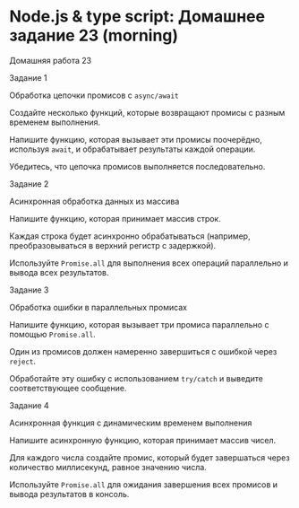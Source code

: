 # Node.js & type script: Домашнее задание 23 (morning)

Домашняя работа 23

Задание 1

Обработка цепочки промисов с `async/await`

Создайте несколько функций, которые возвращают промисы с разным временем выполнения.

Напишите функцию, которая вызывает эти промисы поочерёдно, используя `await`, и обрабатывает результаты каждой операции.

Убедитесь, что цепочка промисов выполняется последовательно.

Задание 2

Асинхронная обработка данных из массива

Напишите функцию, которая принимает массив строк.

Каждая строка будет асинхронно обрабатываться (например, преобразовываться в верхний регистр с задержкой).

Используйте `Promise.all` для выполнения всех операций параллельно и вывода всех результатов.

Задание 3

Обработка ошибки в параллельных промисах

Напишите функцию, которая вызывает три промиса параллельно с помощью `Promise.all`.

Один из промисов должен намеренно завершиться с ошибкой через `reject`.

Обработайте эту ошибку с использованием `try/catch` и выведите соответствующее сообщение.

Задание 4

Асинхронная функция с динамическим временем выполнения

Напишите асинхронную функцию, которая принимает массив чисел.

Для каждого числа создайте промис, который будет завершаться через количество миллисекунд, равное значению числа.

Используйте `Promise.all` для ожидания завершения всех промисов и вывода результатов в консоль.

